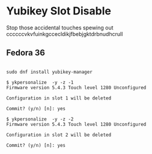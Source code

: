 # Yubikey Slot Disable

Stop those accidental touches spewing out ccccccvkvfuinkgccecldikjfbebjgktdrbnudhcrull

## Fedora 36

```

sudo dnf install yubikey-manager

$ ykpersonalize  -y -z -1
Firmware version 5.4.3 Touch level 1280 Unconfigured

Configuration in slot 1 will be deleted

Commit? (y/n) [n]: yes

$ ykpersonalize  -y -z -2
Firmware version 5.4.3 Touch level 1280 Unconfigured

Configuration in slot 2 will be deleted

Commit? (y/n) [n]: yes
```